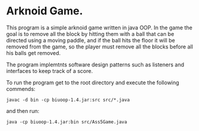 # Arknoid Game.

This program is a simple arknoid game written in java OOP.
In the game the goal is to remove all the block by hitting them with a ball
that can be directed using a moving paddle, and if the ball hits the floor it will 
be removed from the game, so the player must remove all the blocks before all his balls 
get removed.


The program implemtnts software design patterns such as listeners and interfaces
to keep track of a score.


To run the program get to the root directory and execute the following commends:
```
javac -d bin -cp biuoop-1.4.jar:src src/*.java
```

and then run:
```
java -cp biuoop-1.4.jar:bin src/Ass5Game.java
```
